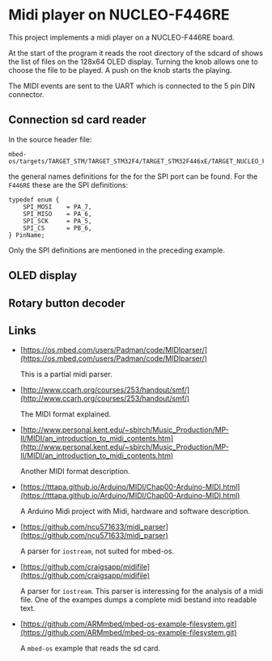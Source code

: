 # Midi player on NUCLEO-F446RE

This project implements a midi player on a NUCLEO-F446RE board.

At the start of the program it reads the root directory of the sdcard
of shows the list of files on the 128x64 OLED display.
Turning the knob allows one to choose the file to be played.
A push on the knob starts the playing.

The MIDI events are sent to the UART which is connected to the 5 pin DIN connector.


## Connection sd card reader

In the source header file:

~~~~
mbed-os/targets/TARGET_STM/TARGET_STM32F4/TARGET_STM32F446xE/TARGET_NUCLEO_F446RE/PinNames.h
~~~~

the general names definitions for the for the SPI port can be found.
For the `F446RE` these are the SPI definitions:

~~~~
typedef enum {
    SPI_MOSI    = PA_7,
    SPI_MISO    = PA_6,
    SPI_SCK     = PA_5,
    SPI_CS      = PB_6,
} PinName;
~~~~

Only the SPI definitions are mentioned in the preceding example.


## OLED display

## Rotary button decoder

## Links

* [https://os.mbed.com/users/Padman/code/MIDIparser/](https://os.mbed.com/users/Padman/code/MIDIparser/)

    This is a partial midi parser.

* [http://www.ccarh.org/courses/253/handout/smf/](http://www.ccarh.org/courses/253/handout/smf/)

    The MIDI format explained.

* [http://www.personal.kent.edu/~sbirch/Music_Production/MP-II/MIDI/an_introduction_to_midi_contents.htm](http://www.personal.kent.edu/~sbirch/Music_Production/MP-II/MIDI/an_introduction_to_midi_contents.htm)

    Another MIDI format description.

* [https://tttapa.github.io/Arduino/MIDI/Chap00-Arduino-MIDI.html](https://tttapa.github.io/Arduino/MIDI/Chap00-Arduino-MIDI.html)

   A Arduino Midi project with Midi, hardware and software description.

* [https://github.com/ncu571633/midi_parser](https://github.com/ncu571633/midi_parser)

    A parser for `iostream`, not suited for mbed-os.

* [https://github.com/craigsapp/midifile](https://github.com/craigsapp/midifile)

    A parser for `iostream`. This parser is interessing  for the analysis of a midi file.
    One of the exampes dumps a complete midi bestand into readable text.

* [https://github.com/ARMmbed/mbed-os-example-filesystem.git](https://github.com/ARMmbed/mbed-os-example-filesystem.git)

    A `mbed-os` example that reads the sd card.


